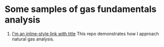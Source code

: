 # Some samples of gas fundamentals analysis
1. [I'm an inline-style link with title](https://github.com/littletitans/201509/blob/master/Power_Burn_Modeling.ipynb "Demo of Power Burn Model")
This repo demonstrates how I approach natural gas analysis.
